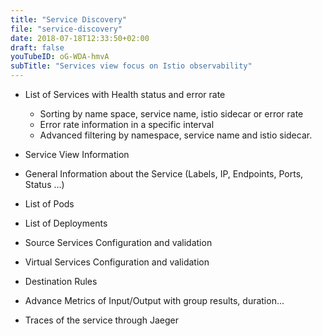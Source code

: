 ```yaml
---
title: "Service Discovery"
file: "service-discovery"
date: 2018-07-18T12:33:50+02:00
draft: false
youTubeID: oG-WDA-hmvA
subTitle: "Services view focus on Istio observability"
---
```


* List of Services with Health status and error rate
  * Sorting by name space, service name, istio sidecar or error rate
  * Error rate information in a specific interval
  * Advanced filtering by namespace, service name and istio sidecar.
  
*  Service View Information
  * General Information about the Service (Labels, IP, Endpoints, Ports, Status ...)
  * List of Pods
  * List of Deployments
  * Source Services Configuration and validation
  * Virtual Services Configuration and validation
  * Destination Rules   
  * Advance Metrics of Input/Output with group results, duration...
  * Traces of the service through Jaeger
